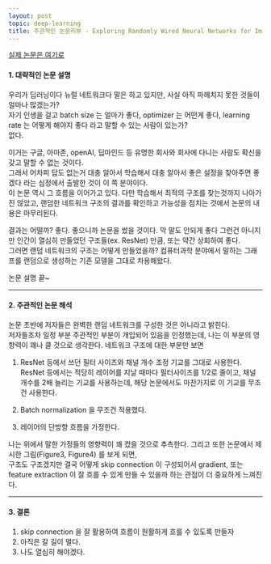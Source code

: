 ```yaml
---
layout: post
topic: deep-learning
title: 주관적인 논문리뷰 - Exploring Randomly Wired Neural Networks for Image Recognition - FAIR
---
```

[실제 논문은 여기로](https://arxiv.org/abs/1904.01569)

#### 1. 대략적인 논문 설명  

우리가 딥러닝이다 뉴럴 네트워크다 말은 하고 있지만, 사실 아직 파헤치지 못한 것들이 얼마나 많겠는가?  
자기 인생을 걸고 batch size 는 얼마가 좋다, optimizer 는 어떤게 좋다, learning rate 는 어떻게 해야지 좋다 라고 말할 수 있는 사람이 있는가?  
없다.  

이거는 구글, 아마존, openAI, 딥마인드 등 유명한 회사와 회사에 다니는 사람도 확신을 갖고 말할 수 없는 것이다.  
그래서 어차피 답도 없는거 대충 알아서 학습해서 대충 알아서 좋은 설정을 찾아주면 좋겠다 라는 심정에서 출발한 것이 이 쪽 분야이다.  
이 논문 역시 그 흐름을 이어가고 있다. 다만 학습해서 최적의 구조를 찾는것까지 나아가진 않았고, 랜덤한 네트워크 구조의 결과를 확인하고 가능성을 점치는 것에서 논문의 내용은 마무리된다.  

결과는 어떨까? 좋다. 좋으니까 논문을 썼을 것이다. 막 말도 안되게 좋다 그런건 아니지만 인간이 열심히 만들었던 구조들(ex. ResNet) 만큼, 또는 약간 상회하여 좋다.  
그러면 랜덤 네트워크의 구조는 어떻게 만들었을까? 컴퓨터과학 분야에서 말하는 그래프를 랜덤으로 생성하는 기존 모델을 그대로 차용해왔다.  

논문 설명 끝~

---

#### 2. 주관적인 논문 해석

논문 초반에 저자들은 완벽한 랜덤 네트워크를 구성한 것은 아니라고 밝힌다.  
저자들조차 일정 부분 주관적인 부분이 개입되어 있음을 인정했는데, 나는 이 부분의 영향력이 꽤나 클 것으로 생각한다. 네트워크 구조에 대한 부분만 보면  

1) ResNet 등에서 쓰던 필터 사이즈와 채널 개수 조정 기교를 그대로 사용한다.  
ResNet 등에서는 적당히 레이어를 지날 때마다 필터사이즈를 1/2로 줄이고, 채널 개수를 2배 늘리는 기교를 사용하는데, 해당 논문에서도 마찬가지로 이 기교를 무조건 사용한다.

2) Batch normalization 을 무조건 적용했다.

3) 레이어의 단방향 흐름을 가정한다.

나는 위에서 말한 가정들의 영향력이 꽤 컸을 것으로 추측한다. 그리고 또한 논문에서 제시한 그림(Figure3, Figure4) 를 보게 되면,  
구조도 구조겠지만 결국 어떻게 skip connection 이 구성되어서 gradient, 또는 feature extraction 이 잘 흐를 수 있게 만들 수 있을까 하는 관점이 더 중요하게 느껴진다.


---

#### 3. 결론

1) skip connection 을 잘 활용하여 흐름이 원활하게 흐를 수 있도록 만들자  
2) 아직은 갈 길이 멀다.  
3) 나도 열심히 해야겠다.
